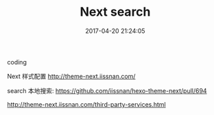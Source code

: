 ﻿---
title: Next search
date: 2017-04-20 21:24:05
categories: "Hexo"
tags: [Hexo,Next]
description:  #描述
---

coding

<!--more-->

Next 样式配置
http://theme-next.iissnan.com/

search 本地搜索:
https://github.com/iissnan/hexo-theme-next/pull/694

http://theme-next.iissnan.com/third-party-services.html
